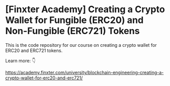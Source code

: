 # [Finxter Academy] Creating a Crypto Wallet for Fungible (ERC20) and Non-Fungible (ERC721) Tokens

This is the code repository for our course on creating a crypto wallet for ERC20 and ERC721 tokens.

Learn more: 👇

https://academy.finxter.com/university/blockchain-engineering-creating-a-crypto-wallet-for-erc20-and-erc721/ 
